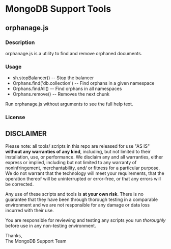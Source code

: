 MongoDB Support Tools
=====================

orphanage.js
------------

### Description

orphanage.js is a utility to find and remove orphaned documents.

### Usage

 - sh.stopBalancer()               -- Stop the balancer
 - Orphans.find('db.collection')   -- Find orphans in a given namespace
 - Orphans.findAll()               -- Find orphans in all namespaces
 - Orphans.remove()                -- Removes the next chunk

Run orphanage.js without arguments to see the full help text.

### License


DISCLAIMER
----------
Please note: all tools/ scripts in this repo are released for use "AS IS" **without any warranties of any kind**,
including, but not limited to their installation, use, or performance.  We disclaim any and all warranties, either 
express or implied, including but not limited to any warranty of noninfringement, merchantability, and/ or fitness 
for a particular purpose.  We do not warrant that the technology will meet your requirements, that the operation 
thereof will be uninterrupted or error-free, or that any errors will be corrected.

Any use of these scripts and tools is **at your own risk**.  There is no guarantee that they have been through 
thorough testing in a comparable environment and we are not responsible for any damage or data loss incurred with 
their use.

You are responsible for reviewing and testing any scripts you run *thoroughly* before use in any non-testing 
environment.

Thanks,  
The MongoDB Support Team